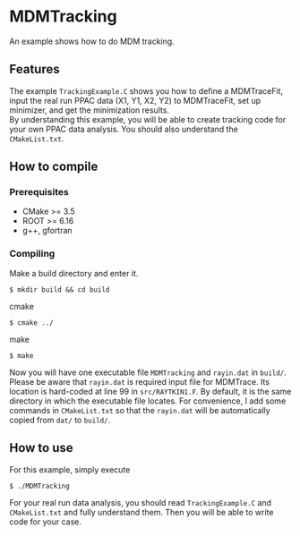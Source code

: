 # MDMTracking
An example shows how to do MDM tracking.

## Features
The example `TrackingExample.C` shows you how to define a MDMTraceFit, input the real run PPAC data (X1, Y1, X2, Y2) to MDMTraceFit, set up minimizer, and get the minimization results.  
By understanding this example, you will be able to create tracking code for your own PPAC data analysis. You should also understand the `CMakeList.txt`.


## How to compile

### Prerequisites

- CMake >= 3.5
- ROOT >= 6.16
- g++, gfortran

### Compiling

Make a build directory and enter it.
```
$ mkdir build && cd build
```

cmake 
```
$ cmake ../
```
make
```
$ make
```
Now you will have one executable file `MDMTracking` and `rayin.dat` in `build/`.  
Please be aware that `rayin.dat` is required input file for MDMTrace. Its location is hard-coded at line 99 in `src/RAYTKIN1.F`. By default, it is the same directory in which the executable file locates. For convenience, I add some commands in `CMakeList.txt` so that the `rayin.dat` will be automatically copied from `dat/` to `build/`.

## How to use
For this example, simply execute
```
$ ./MDMTracking
```
For your real run data analysis, you should read `TrackingExample.C` and `CMakeList.txt` and fully understand them. Then you will be able to write code for your case. 

